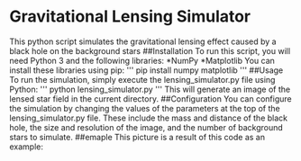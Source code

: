 # Gravitational Lensing Simulator
This python script simulates the gravitational lensing effect caused by a black hole on the background stars
##Installation
To run this script, you will need Python 3 and the following libraries:
*NumPy
*Matplotlib
You can install these libraries using pip:
'''
pip install numpy matplotlib
'''
##Usage
To run the simulation, simply execute the lensing_simulator.py file using Python:
'''
python lensing_simulator.py
'''
This will generate an image of the lensed star field in the current directory.
##Configuration
You can configure the simulation by changing the values of the parameters at the top of the lensing_simulator.py file. These include the mass and distance of the black hole, the size and resolution of the image, and the number of background stars to simulate.
##emaple
This picture is a result of this code as an example:
